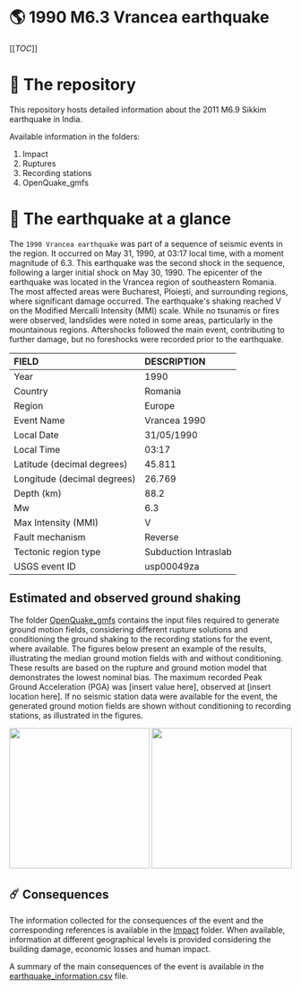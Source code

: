 # 🌎 1990 M6.3 Vrancea earthquake
[[_TOC_]]

# 📂 The repository

This repository hosts detailed information about the 2011 M6.9 Sikkim earthquake in India.

Available information in the folders:

1. Impact
2. Ruptures
3. Recording stations
4. OpenQuake_gmfs


# 🚀 The earthquake at a glance 

The `1990 Vrancea earthquake` was part of a sequence of seismic events in the region. It occurred on May 31, 1990, at 03:17 local time, with a moment magnitude of 6.3. This earthquake was the second shock in the sequence, following a larger initial shock on May 30, 1990. The epicenter of the earthquake was located in the Vrancea region of southeastern Romania. The most affected areas were Bucharest, Ploiești, and surrounding regions, where significant damage occurred. The earthquake's shaking reached V on the Modified Mercalli Intensity (MMI) scale. While no tsunamis or fires were observed, landslides were noted in some areas, particularly in the mountainous regions. Aftershocks followed the main event, contributing to further damage, but no foreshocks were recorded prior to the earthquake.

| FIELD | DESCRIPTION |
|:------|:------------|
| Year | 1990 |
| Country | Romania |
| Region | Europe |
| Event Name | Vrancea 1990 |
| Local Date | 31/05/1990 |
| Local Time | 03:17 |
| Latitude (decimal degrees) | 45.811 |
| Longitude (decimal degrees) | 26.769 |
| Depth (km) | 88.2 |
| Mw | 6.3 |
| Max Intensity (MMI) | V |
| Fault mechanism | Reverse |
| Tectonic region type | Subduction Intraslab |
| USGS event ID | usp00049za |

## Estimated and observed ground shaking

The folder [OpenQuake_gmfs](./OpenQuake_gmfs/) contains the input files required to generate ground motion fields, considering different rupture solutions and conditioning the ground shaking to the recording stations for the event, where available. The figures below present an example of the results, illustrating the median ground motion fields with and without conditioning. These results are based on the rupture and ground motion model that demonstrates the lowest nominal bias. The maximum recorded Peak Ground Acceleration (PGA) was [insert value here], observed at [insert location here]. If no seismic station data were available for the event, the generated ground motion fields are shown without conditioning to recording stations, as illustrated in the figures.

<img src="./4_OpenQuake_gmfs/median_gmf_stations_none.png" height="250">
<img src="./4_OpenQuake_gmfs/median_gmf_stations_seismic.png" height="250">

## ☄️ Consequences

The information collected for the consequences of the event and the corresponding references is available in the [Impact](./Impact) folder. When available, information at different geographical levels is provided considering the building damage, economic losses and human impact.

A summary of the main consequences of the event is available in the [earthquake_information.csv](./earthquake_information.csv) file.